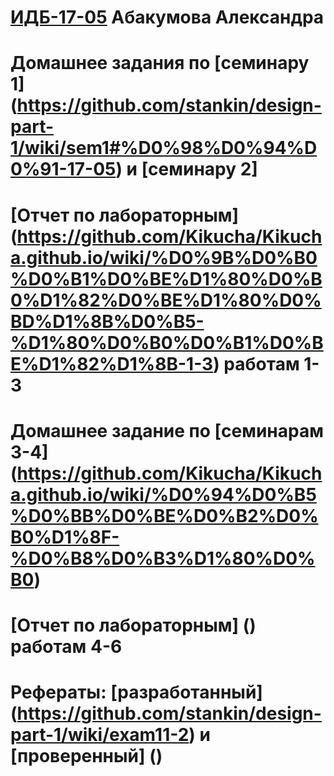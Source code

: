 # [ИДБ-17-05](https://github.com/stankin/design-part-1/wiki/list-idb-17-05) Абакумова Александра 

# Домашнее задания по [семинару 1] (https://github.com/stankin/design-part-1/wiki/sem1#%D0%98%D0%94%D0%91-17-05) и [семинару 2]

# [Отчет по лабораторным] (https://github.com/Kikucha/Kikucha.github.io/wiki/%D0%9B%D0%B0%D0%B1%D0%BE%D1%80%D0%B0%D1%82%D0%BE%D1%80%D0%BD%D1%8B%D0%B5-%D1%80%D0%B0%D0%B1%D0%BE%D1%82%D1%8B-1-3) работам 1-3

# Домашнее задание по [семинарам 3-4] (https://github.com/Kikucha/Kikucha.github.io/wiki/%D0%94%D0%B5%D0%BB%D0%BE%D0%B2%D0%B0%D1%8F-%D0%B8%D0%B3%D1%80%D0%B0) 

# [Отчет по лабораторным] () работам 4-6

# Рефераты: [разработанный] (https://github.com/stankin/design-part-1/wiki/exam11-2) и [проверенный] ()
